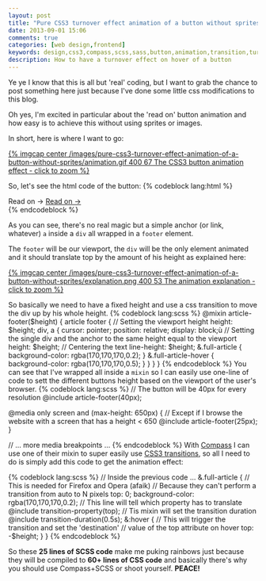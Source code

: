 ```yaml
---
layout: post
title: "Pure CSS3 turnover effect animation of a button without sprites"
date: 2013-09-01 15:06
comments: true
categories: [web design,frontend]
keywords: design,css3,compass,scss,sass,button,animation,transition,turnover,effect,hover
description: How to have a turnover effect on hover of a button
---
```

Ye ye I know that this is all but 'real' coding, but I want to grab the chance to post something here just because I've done some little css modifications to this blog.

Oh yes, I'm excited in particular about the 'read on' button animation and how easy is to achieve this without using sprites or images.

In short, here is where I want to go:

[{% imgcap center /images/pure-css3-turnover-effect-animation-of-a-button-without-sprites/animation.gif 400 67 The CSS3 button animation effect - click to zoom %}](/images/pure-css3-turnover-effect-animation-of-a-button-without-sprites/animation.gif)

<!--more-->

So, let's see the html code of the button:
{% codeblock lang:html %}
<!-- inside the article... -->
<footer>
    <div class="full-article">
            Read on →
            <a class="full-article-hover" rel="full-article" href="/yourlink">
                Read on →
            </a>
    </div>
</footer>
{% endcodeblock %}

As you can see, there's no real magic but a simple anchor (or link, whatever) `a` inside a `div` all wrapped in a `footer` element.

The `footer` will be our viewport, the `div` will be the only element animated and it should translate top by the amount of his height as explained here:

[{% imgcap center /images/pure-css3-turnover-effect-animation-of-a-button-without-sprites/explanation.png 400 53 The animation explanation - click to zoom %}](/images/pure-css3-turnover-effect-animation-of-a-button-without-sprites/explanation.png)

So basically we need to have a fixed height and use a css transition to move the div up by his whole height.
{% codeblock lang:scss %}
@mixin article-footer($height) {
    article footer {
        // Setting the viewport height
        height: $height;
        div, a {
            cursor: pointer;
            position: relative;
            display: block;ù
            // Setting the single div and the anchor to the same height equal to the viewport
            height: $height;
            // Centering the text
            line-height: $height;
            &.full-article {
                background-color: rgba(170,170,170,0.2);
            }
            &.full-article-hover {
                background-color: rgba(170,170,170,0.5);
            }
        }
    }
}
{% endcodeblock %}
You can see that I've wrapped all inside a `mixin` so I can easily use one-line of code to sett the different buttons height based on the viewport of the user's browser.
{% codeblock lang:scss %}
// The button will be 40px for every resolution
@include article-footer(40px);

@media only screen and (max-height: 650px) {
    // Except if I browse the website with a screen that has a height < 650
    @include article-footer(25px);
}

// ... more media breakpoints ...
{% endcodeblock %}
With [Compass](http://compass-style.org/) I can use one of their mixin to super easily use [CSS3 transitions](http://compass-style.org/reference/compass/css3/transition/), so all I need to do is simply add this code to get the animation effect:

{% codeblock lang:scss %}
// Inside the previous code ...
&.full-article {
    // This is needed for Firefox and Opera (afaik)
    // Because they can't perform a transition from auto to N pixels
    top: 0;
    background-color: rgba(170,170,170,0.2);
    // This line will tell which property has to translate
    @include transition-property(top);
    // Tis mixin will set the transition duration
    @include transition-duration(0.5s);
    &:hover {
        // This will trigger the transition and set the 'destination'
        // value of the top attribute on hover
        top: -$height;
    }
}
{% endcodeblock %}

So these **25 lines of SCSS code** make me puking rainbows just because they will be compiled to **60+ lines of CSS code** and basically there's why you should use Compass+SCSS or shoot yourself.
**PEACE!**